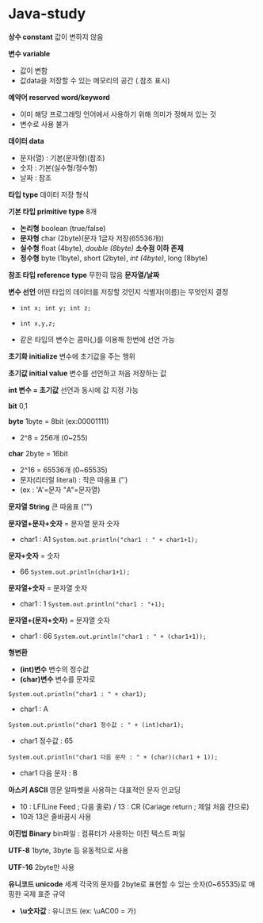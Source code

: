 # Java-study

**상수 constant** 값이 변하지 않음

**변수 variable** 
- 값이 변함
- 값data을 저장할 수 있는 메모리의 공간 (.참조 표시)

**예약어 reserved word/keyword** 
- 이미 해당 프로그래밍 언어에서 사용하기 위해 의미가 정해져 있는 것
- 변수로 사용 불가

**데이터 data**
- 문자(열) : 기본(문자형)(참조)
- 숫자 : 기본(실수형/정수형)
- 날짜 : 참조

**타입 type** 데이터 저장 형식

**기본 타입 primitive type** 8개
- **논리형** boolean (true/false)
- **문자형** char (2byte)(문자 1글자 저장(65536개))
- **실수형** float (4byte), *double (8byte)* **소수점 이하 존재**
- **정수형** byte (1byte), short (2byte), *int (4byte)*, long (8byte)

**참조 타입 reference type** 무한히 많음 **문자열/날짜**

**변수 선언** 어떤 타입의 데이터를 저장할 것인지 식별자(이름)는 무엇인지 결정

- `int x;
int y;
int z;`

- `int x,y,z;`

- 같은 타입의 변수는 콤마(,)를 이용해 한번에 선언 가능

**초기화 initialize** 변수에 초기값을 주는 행위

**초기값 initial value** 변수를 선언하고 처음 저장하는 값

**int 변수 = 초기값** 선언과 동시에 값 지정 가능

**bit** 0,1

**byte** 1byte = 8bit (ex:00001111) 
- 2^8 = 256개 (0~255)

**char** 2byte = 16bit 
- 2^16 = 65536개 (0~65535)
- 문자(리터럴 literal) : 작은 따옴표 ('')
- (ex : 'A'=문자 "A"=문자열)

**문자열 String** 큰 따옴표 ("")

**문자열+문자+숫자** = 문자열 문자 숫자
- char1 : A1
`System.out.println("char1 : " + char1+1);`

**문자+숫자** = 숫자
- 66
`System.out.println(char1+1);`

**문자열+숫자** = 문자열 숫자
- char1 : 1
`System.out.println("char1 : "+1);`


**문자열+(문자+숫자)** = 문자열 숫자
- char1 : 66
`System.out.println("char1 : " + (char1+1));`

**형변환**
- **(int)변수** 변수의 정수값
- **(char)변수** 변수를 문자로

`System.out.println("char1 : " + char1);`
- char1 : A

`System.out.println("char1 정수값 : " + (int)char1);`
- char1 정수값 : 65

`System.out.println("char1 다음 문자 : " + (char)(char1 + 1));`
- char1 다음 문자 : B
		
**아스키 ASCII**  영문 알파벳을 사용하는 대표적인 문자 인코딩
- 10 : LF(Line Feed ; 다음 줄로) / 13 : CR (Cariage return ; 제일 처음 칸으로)
- 10과 13은 줄바꿈시 사용

**이진법 Binary** bin파일 : 컴퓨터가 사용하는 이진 텍스트 파일

**UTF-8** 1byte, 3byte 등 유동적으로 사용

**UTF-16** 2byte만 사용

**유니코드 unicode** 세계 각국의 문자를 2byte로 표현할 수 있는 숫자(0~65535)로 매핑한 국제 표준 규약
- **\u숫자값** : 유니코드 (ex: \uAC00 = 가)
